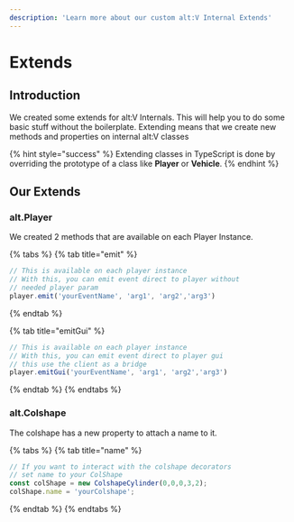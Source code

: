 ```yaml
---
description: 'Learn more about our custom alt:V Internal Extends'
---
```


# Extends

## Introduction

We created some extends for alt:V Internals. This will help you to do some basic stuff without the boilerplate. Extending means that we create new methods and properties on internal alt:V classes

{% hint style="success" %}
Extending classes in TypeScript is done by overriding the prototype of a class like **Player** or **Vehicle**.
{% endhint %}

## Our Extends

### alt.Player

We created 2 methods that are available on each Player Instance.

{% tabs %}
{% tab title="emit" %}
```typescript
// This is available on each player instance
// With this, you can emit event direct to player without
// needed player param
player.emit('yourEventName', 'arg1', 'arg2','arg3')
```
{% endtab %}

{% tab title="emitGui" %}
```typescript
// This is available on each player instance
// With this, you can emit event direct to player gui
// this use the client as a bridge
player.emitGui('yourEventName', 'arg1', 'arg2','arg3')
```
{% endtab %}
{% endtabs %}

### alt.Colshape

The colshape has a new property to attach a name to it.

{% tabs %}
{% tab title="name" %}
```typescript
// If you want to interact with the colshape decorators
// set name to your ColShape
const colShape = new ColshapeCylinder(0,0,0,3,2);
colShape.name = 'yourColshape';
```
{% endtab %}
{% endtabs %}

